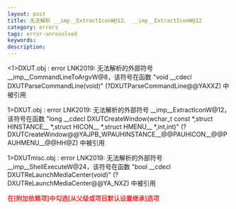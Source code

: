 ```yaml
---
layout: post
title: 无法解析 __imp__ExtractIconW@12、 __imp__ExtractIconW@12
category: errors
tags: error-unresolved
keywords: 
description: 
---
```


\<1\>DXUT.obj : error LNK2019: 无法解析的外部符号
\_\_imp\_\_CommandLineToArgvW@8，该符号在函数 "void \_\_cdecl
DXUTParseCommandLine(void)" (?DXUTParseCommandLine@@YAXXZ) 中被引用

1\>DXUT.obj : error LNK2019: 无法解析的外部符号
\_\_imp\_\_ExtractIconW@12，该符号在函数 "long \_\_cdecl
DXUTCreateWindow(wchar\_t const \*,struct HINSTANCE\_\_ \*,struct
HICON\_\_ \*,struct HMENU\_\_ \*,int,int)"
(?DXUTCreateWindow@@YAJPB\_WPAUHINSTANCE\_\_@@PAUHICON\_\_@@PAUHMENU\_\_@@HH@Z)
中被引用

1\>DXUTmisc.obj : error LNK2019: 无法解析的外部符号
\_\_imp\_\_ShellExecuteW@24，该符号在函数 "bool \_\_cdecl
DXUTReLaunchMediaCenter(void)" (?DXUTReLaunchMediaCenter@@YA\_NXZ)
中被引用

 

**<span
style="color:#e53333;">在[附加依赖项]中勾选[从父级或项目默认设置继承]选项</span>**








